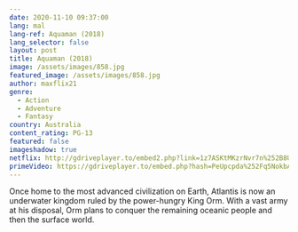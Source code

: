 ```yaml
---
date: 2020-11-10 09:37:00
lang: mal
lang-ref: Aquaman (2018)
lang_selector: false
layout: post
title: Aquaman (2018)
image: /assets/images/858.jpg
featured_image: /assets/images/858.jpg
author: maxflix21
genre:
  - Action
  - Adventure
  - Fantasy
country: Australia
content_rating: PG-13
featured: false
imageshadow: true
netflix: http://gdriveplayer.to/embed2.php?link=1z7ASKtMKzrNvr7n%252B8UY3QMwvWGn8UC1KcUSaTQAwaZtWdql7lcOqBKywiDJDrvCrh8t0mbCGS9yVTyZxdQlZ05GVEsj5xOJoxUgPYoVh2ocw9MhZqSuyXbq5PsuNdSIZ0YDAYyf2OKI64NYnLmk5qyRFLuBdI%252FdF3S0KgtfJVM4hO9aOhQ0OVekMkVYa%252BhQOIvr8xc2OKcgcAcrEGkAON
primeVideo: https://gdriveplayer.to/embed.php?hash=PeUpcpda%252Fq5NokbAC%252FYyHAPiTUmFnP3gs1e7x2gkktna516%252F%252F8iZeamQPNlrBGyvRaboMw4hLIU3Me55ANRs9KATdpg4OU6WmSZqy%252FjV1dihWgldHX4XU5TenCTECbzQQx4R6yhB6HyBly1VBljiBdcx3%252Bhf7IQ%252BKu3WRYqBSwDk3CIkWs3B63BnP4RKpGXuQWHXQ1E0l8q2wWCyynCTYH7ilPs1Wg%252F7Lq6I1n52rn3B%252FRQlTphloJZ3RlcsbMSVfD1Ft%252FpfXsK8Th1RN1RRl1%252Be4LbDZUwhWvSc2tbO7x9CDYx4Ru4S4i3YGI3AhJVGvgZgW96g16JsqaxVUXwDEpsEpZVVUtc0ARMQdz2nk33w%253D%253D
---
```

Once home to the most advanced civilization on Earth, Atlantis is now an underwater kingdom ruled by the power-hungry King Orm. With a vast army at his disposal, Orm plans to conquer the remaining oceanic people and then the surface world.